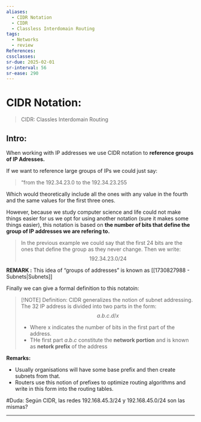 ```yaml
---
aliases:
  - CIDR Notation
  - CIDR
  - Classless Interdomain Routing
tags:
  - Networks
  - review
References: 
cssclasses:
sr-due: 2025-02-01
sr-interval: 56
sr-ease: 290
---
```

# CIDR Notation:
> CIDR: Classles Interdomain Routing

## Intro:
When working with IP addresses we use CIDR notation to **reference groups of IP Adresses.**

If we want to reference large groups of IPs we could just say: 
> “from the 192.34.23.0 to the 192.34.23.255

Which would theoretically include all the ones with any value in the fourth and the same values for the first three ones.

However, because we study computer science and life could not make things easier for us we opt for using another notation (sure it makes some things easier), this notation is based on **the number of bits that define the group of IP addresses we are refering to.** 

> In the previous example we could say that the first 24 bits are the ones that define the group as they never change. Then we write:
> $$ 192.34.23.0/24$$

**REMARK :** This idea of “groups of addresses” is known as [[1730827988 - Subnets|Subnets]]

Finally we can give a formal definition to this notatoin:

> [!NOTE] Definition:
> CIDR generalizes the notion of subnet addressing. The 32 IP address is divided into two parts in the form:
> $$a.b.c.d/x$$
> 
> + Where x indicates the number of bits in the first part of the address.
> + THe first part $a.b.c$ constitute the **network portion** and is known as **netork prefix** of the address

**Remarks:**
+ Usually organisations will have some base prefix and then create subnets from that.
+ Routers use this notion of prefixes to optimize routing algorithms and write in this form into the routing tables.

#Duda: Según CIDR, las redes 192.168.45.3/24 y 192.168.45.0/24 son las mismas?
***